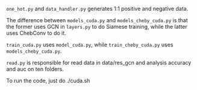`one_hot.py` and `data_handler.py` generates 1:1 positive and negative data.

The difference between `models_cuda.py` and `models_cheby_cuda.py` is that the former uses GCN in `layers.py` to do Siamese training, while the latter uses ChebConv to do it.

`train_cuda.py` uses `model_cuda.py`, while `train_cheby_cuda.py` uses `models_cheby_cuda.py`.

`read.py` is responsible for read data in data/res_gcn and analysis accuracy and auc on ten folders.

To run the code, just do ./cuda.sh